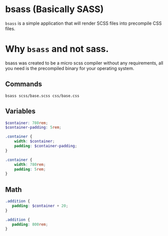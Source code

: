 # bsass (Basically SASS)
`bsass` is a simple application that will render SCSS files into precompile CSS files.


# Why `bsass` and not sass.
bsass was created to be a micro scss compiler without any requirements, all you need is the precompiled binary for your operating system.

## Commands
```
bsass scss/base.scss css/base.css
```

## Variables
```scss
$container: 780rem;
$container-padding: 5rem;
```
```scss
.container {
    width: $container;
    padding: $container-padding;
}
```
```css
.container {
    width: 780rem;
    padding: 5rem;
}
```

## Math
```scss
.addition {
   padding: $container + 20;
}
```
```css
.addition {
   padding: 800rem;
}
```
